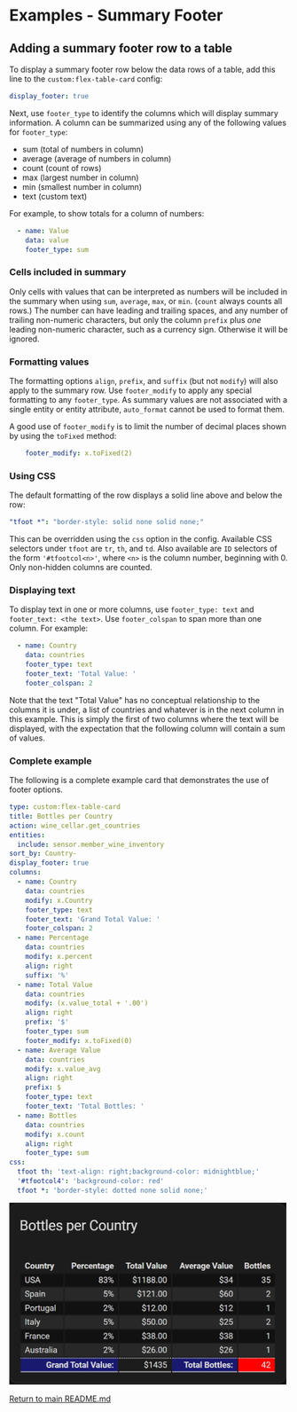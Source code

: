 # Examples - Summary Footer

## Adding a summary footer row to a table
<!-- [full text section] -->

To display a summary footer row below the data rows of a table, add this line to the `custom:flex-table-card` config:

<!-- [listing section] -->
``` yaml
display_footer: true
```
Next, use `footer_type` to identify the columns which will display summary information. A column can be summarized using any of the following values for `footer_type`:

* sum (total of numbers in column)
* average (average of numbers in column)
* count (count of rows)
* max (largest number in column)
* min (smallest number in column)
* text (custom text)

For example, to show totals for a column of numbers:

``` yaml
  - name: Value
    data: value
    footer_type: sum
```

### Cells included in summary

Only cells with values that can be interpreted as numbers will be included in the summary when using `sum`, `average`, `max`, or `min`. (`count` always counts all rows.)
The number can have leading and trailing spaces, and any number of trailing non-numeric characters, but only the column `prefix` plus _one_ leading non-numeric character, 
such as a currency sign. Otherwise it will be ignored.

### Formatting values

The formatting options `align`, `prefix`, and `suffix` (but not `modify`) will also apply to the summary row.
Use `footer_modify` to apply any special formatting to any `footer_type`. As summary values are not associated with a single entity or entity attribute, 
`auto_format` cannot be used to format them.

A good use of `footer_modify` is to limit the number of decimal places shown by using the `toFixed` method:

``` yaml
    footer_modify: x.toFixed(2)
```

### Using CSS

The default formatting of the row displays a solid line above and below the row:

``` yaml
"tfoot *": "border-style: solid none solid none;"
```

This can be overridden using the `css` option in the config. Available CSS selectors under `tfoot` are `tr`, `th`, and `td`. Also available are `ID` selectors of the form `'#tfootcol<n>'`,
where `<n>` is the column number, beginning with 0. Only non-hidden columns are counted.

### Displaying text

To display text in one or more columns, use `footer_type: text` and `footer_text: <the text>`. Use `footer_colspan` to span more than one column. For example:

``` yaml
  - name: Country
    data: countries
    footer_type: text
    footer_text: 'Total Value: '
    footer_colspan: 2
```

Note that the text "Total Value" has no conceptual relationship to the columns it is under, a list of countries and whatever is in the next column in this example. 
This is simply the first of two columns where the text will be displayed, with the expectation that the following column will contain a sum of values.

### Complete example

The following is a complete example card that demonstrates the use of footer options.

``` yaml
type: custom:flex-table-card
title: Bottles per Country
action: wine_cellar.get_countries
entities:
  include: sensor.member_wine_inventory
sort_by: Country-
display_footer: true
columns:
  - name: Country
    data: countries
    modify: x.Country
    footer_type: text
    footer_text: 'Grand Total Value: '
    footer_colspan: 2
  - name: Percentage
    data: countries
    modify: x.percent
    align: right
    suffix: '%'
  - name: Total Value
    data: countries
    modify: (x.value_total + '.00')
    align: right
    prefix: '$'
    footer_type: sum
    footer_modify: x.toFixed(0)
  - name: Average Value
    data: countries
    modify: x.value_avg
    align: right
    prefix: $
    footer_type: text
    footer_text: 'Total Bottles: '
  - name: Bottles
    data: countries
    modify: x.count
    align: right
    footer_type: sum
css:
  tfoot th: 'text-align: right;background-color: midnightblue;'
  '#tfootcol4': 'background-color: red'
  tfoot *: 'border-style: dotted none solid none;'
```

<!-- [example image section] -->
<img src="../images/FlexTableFooterExample.png" alt="Summary Footer Example" width="500px">


[Return to main README.md](../README.md)
